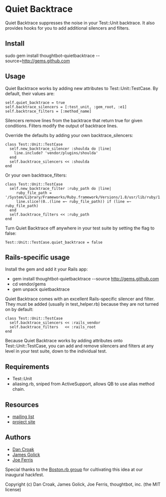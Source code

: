 Quiet Backtrace
===============

Quiet Backtrace suppresses the noise in your Test::Unit backtrace.
It also provides hooks for you to add additional silencers and filters.

Install
-------

sudo gem install thoughtbot-quietbacktrace --source=http://gems.github.com

Usage
-----

Quiet Backtrace works by adding new attributes to Test::Unit::TestCase. 
By default, their values are: 

    self.quiet_backtrace = true
    self.backtrace_silencers = [:test_unit, :gem_root, :e1]
    self.backtrace_filters = [:method_name]

Silencers remove lines from the backtrace that return true for given conditions.
Filters modify the output of backtrace lines.

Override the defaults by adding your own backtrace_silencers:

    class Test::Unit::TestCase
  	  self.new_backtrace_silencer :shoulda do |line| 
        line.include? 'vendor/plugins/shoulda'
      end
      self.backtrace_silencers << :shoulda
    end

Or your own backtrace_filters:

    class Test::Unit::TestCase
      self.new_backtrace_filter :ruby_path do |line|
         ruby_file_path = '/System/Library/Frameworks/Ruby.framework/Versions/1.8/usr/lib/ruby/1.8'
         line.slice!(0..(line =~ ruby_file_path)) if (line =~ ruby_file_path)
      end
      self.backtrace_filters << :ruby_path
    end

Turn Quiet Backtrace off anywhere in your test suite by setting the flag to false:

    Test::Unit::TestCase.quiet_backtrace = false

Rails-specific usage
--------------------

Install the gem and add it your Rails app:

* gem install thoughtbot-quietbacktrace --source http://gems.github.com
* cd vendor/gems
* gem unpack quietbacktrace

Quiet Backtrace comes with an excellent Rails-specific silencer and filter.
They must be added (usually in test_helper.rb) because they are not turned on by default:

    class Test::Unit::TestCase
      self.backtrace_silencers << :rails_vendor
      self.backtrace_filters   << :rails_root
    end

Because Quiet Backtrace works by adding attributes onto Test::Unit::TestCase,
you can add and remove silencers and filters at any level in your test suite,
down to the individual test. 

Requirements
------------

* Test::Unit 
* aliasing.rb, sniped from ActiveSupport, allows QB to use alias method chain.

Resources
---------

* [mailing list](http://groups.google.com/group/quiet_backtrace)
* [project site](http://github.com/thoughtbot/quietbacktrace)

Authors
-------

* [Dan Croak](http://dancroak.com) 
* [James Golick](http://jamesgolick.com/) 
* [Joe Ferris](jferris@thoughtbot.com)

Special thanks to the [Boston.rb group](http://bostonrb.org)
for cultivating this idea at our inaugural hackfest. 

Copyright (c) Dan Croak, James Golick, Joe Ferris, thoughtbot, inc.
(the MIT license)
